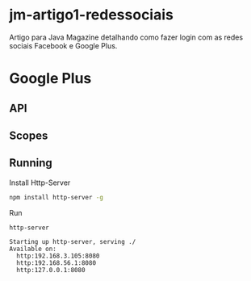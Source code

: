 # jm-artigo1-redessociais
Artigo para Java Magazine detalhando como fazer login com as redes sociais Facebook e Google Plus.


# Google Plus

## API

## Scopes

## Running

Install Http-Server

```bash
npm install http-server -g
```

Run

```bash
http-server
```

```console
Starting up http-server, serving ./
Available on:
  http:192.168.3.105:8080
  http:192.168.56.1:8080
  http:127.0.0.1:8080
```
